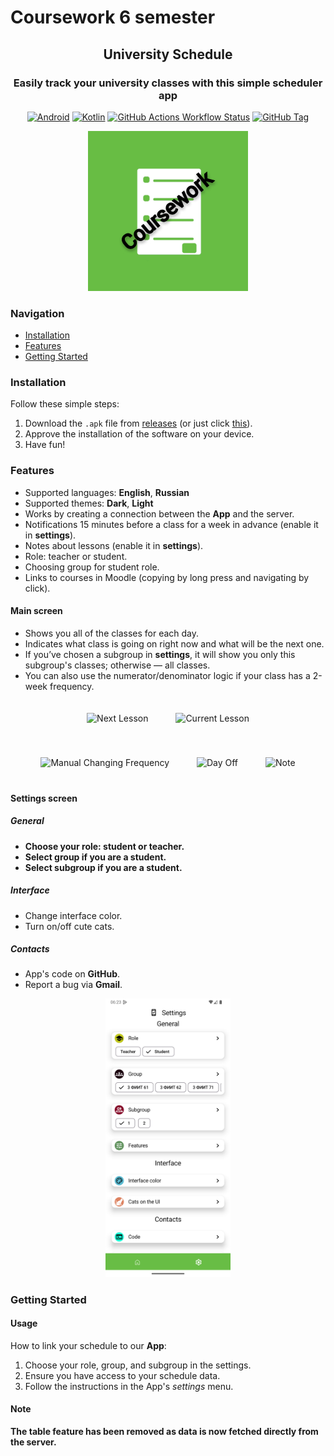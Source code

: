 # Coursework 6 semester

<div align="center">

## University Schedule

### Easily track your university classes with this simple scheduler app

[![Android](https://img.shields.io/badge/Android-3DDC84?logo=android&logoColor=white)](#) [![Kotlin](https://img.shields.io/badge/Kotlin-%237F52FF.svg?logo=kotlin&logoColor=white)](https://kotlinlang.org/)
[![GitHub Actions Workflow Status](https://img.shields.io/github/actions/workflow/status/vafeen/UniversitySchedule/release.yml)](#) [![GitHub Tag](https://img.shields.io/github/v/tag/vafeen/UniversitySchedule)](https://github.com/vafeen/UniversitySchedule/releases/latest/)

<img alt="app icon" height="256" src="icons/icon-CW.jpg"/>

</div>

### Navigation

* [Installation](#installation)
* [Features](#features)
* [Getting Started](#getting-started)

### Installation

Follow these simple steps:

1. Download the `.apk` file from [releases](https://github.com/vafeenLabs/Coursework_6-semester/releases) (or just click [this](https://github.com/vafeenLabs/Coursework_6-semester/releases/latest/download/app-release.apk)).
2. Approve the installation of the software on your device.
3. Have fun!

### Features

* Supported languages: **English**, **Russian**
* Supported themes: **Dark**, **Light**
* Works by creating a connection between the **App** and the server.
* Notifications 15 minutes before a class for a week in advance (enable it in **settings**).
* Notes about lessons (enable it in **settings**).
* Role: teacher or student.
* Choosing group for student role.
* Links to courses in Moodle (copying by long press and navigating by click).

#### Main screen

* Shows you all of the classes for each day.
* Indicates what class is going on right now and what will be the next one.
* If you’ve chosen a subgroup in **settings**, it will show you only this subgroup's classes; otherwise — all classes.
* You can also use the numerator/denominator logic if your class has a 2-week frequency.

<p align="center">
    <img src="readmemedia/nextlesson.png" alt="Next Lesson" width="200" style="margin: 20px;">
    <img src="readmemedia/currentlesson.png" alt="Current Lesson" width="200" style="margin: 20px;">
</p>
<p align="center">
    <img src="readmemedia/manualychangingfrequency.png" alt="Manual Changing Frequency" width="200" style="margin: 20px;">
    <img src="readmemedia/dayoff.png" alt="Day Off" width="200" style="margin: 20px;">
    <img src="readmemedia/note.png" alt="Note" width="200" style="margin: 20px;">
</p>

#### Settings screen

##### General

* **Choose your role: student or teacher.**
* **Select group if you are a student.**
* **Select subgroup if you are a student.**

##### Interface

* Change interface color.
* Turn on/off cute cats.

##### Contacts

* App's code on **GitHub**.
* Report a bug via **Gmail**.

<p align="center">
    <img src="readmemedia/settingsscreen.png" alt="Settings Screen" width="200">
</p>

### Getting Started

#### Usage

How to link your schedule to our **App**:

1. Choose your role, group, and subgroup in the settings.
2. Ensure you have access to your schedule data.
3. Follow the instructions in the App's *settings* menu.

#### Note

**The table feature has been removed as data is now fetched directly from the server.**
